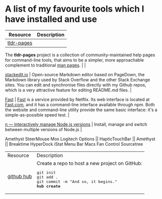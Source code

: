 # A list of my favourite tools which I have installed and use

| Resource | Description |
|--|--|
| [tldr-pages](https://github.com/tldr-pages/tldr) 
The **tldr-pages** project is a collection of community-maintained help pages for command-line tools, that aims to be a simpler, more approachable complement to traditional [
man pages](https://en.wikipedia.org/wiki/Man_page). |
| 

[stackedit.io](https://stackedit.io/) | Open-source Markdown editor based on PageDown, the Markdown library used by Stack Overflow and the other Stack Exchange sites. You can edit and synchronise files directly with my Github repos, which is a very attractive feature for editing README.md files. |

[Fast](https://github.com/sindresorhus/fast-cli) | [Fast](https://github.com/sindresorhus/fast-cli)  is a service provided by Netflix. Its web interface is located at  [Fast.com](https://fast.com/), and it has a command-line interface available through npm. Both the website and command-line utility provide the same basic interface: it's a simple-as-possible speed test. |

[n — Interactively manage Node.js versions](https://github.com/tj/n) | Install, manage and switch between multiple versions of Node.js | 

<table>
<tr><td>Resource </td><td>Description</td></tr>
<tr><td> 
<a href="https://hub.github.com/">github hub</a>
</td><td>
Create a repo to host a new project on GitHub:
<pre>
git init
git add .
git commit -m "And so, it begins."
<strong>hub create</strong>
</pre>
</td></tr>

Amethyst
SteerMouse
Mos
Logitech Options ||
HapticTouchBar ||
Amethyst ||
Breaktime
HyperDock
iStat Menu Bar
Macs Fan Control
Sourcetree

</table>



<!--stackedit_data:
eyJoaXN0b3J5IjpbLTEyNDg4MzU4MzcsLTEzODMxMTU0MjgsMT
A0NDM3OTU3MSwtNDIxNTA0ODQ1LC0xNDgyODY2NTE5LDE2NDU4
ODk0NTMsLTIwMjk1NDI5MzksLTE4NzI1ODM3MTAsLTE5MDAyNz
A3MDMsLTI3NDAxNDU4OCw1OTk0MTI1NzYsNTAzOTAwMjkyXX0=

-->